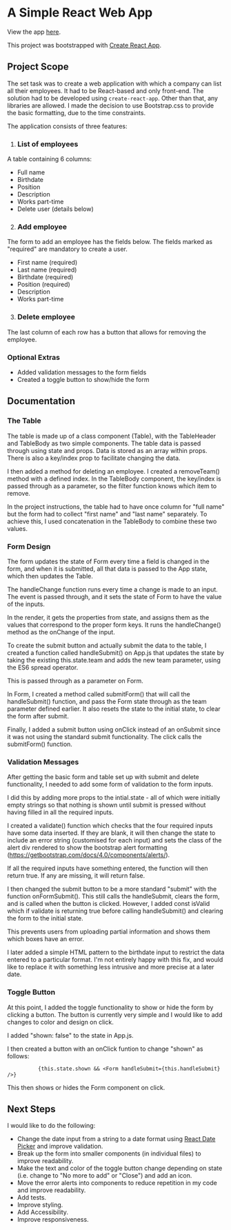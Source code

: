 # A Simple React Web App
View the app [here](https://aliciavanzijl.github.io/teamtrackerapp/).

This project was bootstrapped with [Create React App](https://github.com/facebook/create-react-app).

## Project Scope

The set task was to create a web application with which a company can list all their employees. It had to be React-based and only front-end. The solution had to be developed using `create-react-app`. Other than that, any libraries are allowed.  I made the decision to use Bootstrap.css to provide the basic formatting, due to the time constraints.

The application consists of three features:

1. ### List of employees
A table containing 6 columns:
- Full name
- Birthdate
- Position
- Description
- Works part-time
- Delete user (details below)

2. ### Add employee
The form to add an employee has the fields below. The fields marked as "required" are mandatory to create a user.
- First name (required)
- Last name (required)
- Birthdate (required)
- Position (required)
- Description
- Works part-time

3. ### Delete employee
The last column of each row has a button that allows for removing the employee.

### Optional Extras

- Added validation messages to the form fields
- Created a toggle button to show/hide the form

## Documentation

### The Table
The table is made up of a class component (Table), with the TableHeader and TableBody as two simple components. 
The table data is passed through using state and props.  Data is stored as an array within props. There is also a key/index prop to facilitate changing the data.

I then added a method for deleting an employee.  I created a removeTeam() method with a defined index.  In the TableBody component, the key/index is passed through as a parameter, so the filter function knows which item to remove. 

In the project instructions, the table had to have once column for "full name" but the form had to collect "first name" and "last name" separately.  To achieve this, I used concatenation in the TableBody to combine these two values.

### Form Design
The form updates the state of Form every time a field is changed in the form, and when it is submitted, all that data is passed to the App state, which then updates the Table.

The handleChange function runs every time a change is made to an input. The event is passed through, and it sets the state of Form to have the value of the inputs.

In the render, it gets the properties from state, and assigns them as the values that correspond to the proper form keys. It runs the handleChange() method as the onChange of the input.

To create the submit button and actually submit the data to the table, I created a function called handleSubmit() on App.js that updates the state by taking the existing this.state.team and adds the new team parameter, using the ES6 spread operator.

This is passed through as a parameter on Form.

In Form, I created a method called submitForm() that will call the handleSubmit() function, and pass the Form state through as the team parameter defined earlier. It also resets the state to the initial state, to clear the form after submit.

Finally, I added a submit button using onClick instead of an onSubmit since it was not using the standard submit functionality. The click calls the submitForm() function.

### Validation Messages

After getting the basic form and table set up with submit and delete functionality, I needed to add some form of validation to the form inputs.  

I did this by adding more props to the intial.state - all of which were initially empty strings so that nothing is shown until submit is pressed without having filled in all the required inputs.

I created a validate() function which checks that the four required inputs have some data inserted.  If they are blank, it will then change the state to include an error string (customised for each input) and sets the class of the alert div rendered to show the bootstrap alert formatting (https://getbootstrap.com/docs/4.0/components/alerts/).

If all the required inputs have something entered, the function will then return true. If any are missing, it will return false.

I then changed the submit button to be a more standard "submit" with the function onFormSubmit().  This still calls the handleSubmit, clears the form, and is called when the button is clicked. However, I added const isValid which if validate is returning true before calling handleSubmit() and clearing the form to the initial state. 

This prevents users from uploading partial information and shows them which boxes have an error.

I later added a simple HTML pattern to the birthdate input to restrict the data entered to a particular format. I'm not entirely happy with this fix, and would like to replace it with something less intrusive and more precise at a later date.

### Toggle Button

At this point, I added the toggle functionality to show or hide the form by clicking a button.  The button is currently very simple and I would like to add changes to color and design on click.

I added "shown: false" to the state in App.js.

I then created a button with an onClick funtion to change "shown" as follows:

```<button className="btn btn-primary" onClick={() => this.setState({ shown: !this.state.shown})}>Add a team member (toggle)</button>
          {this.state.shown && <Form handleSubmit={this.handleSubmit} />}
```
 This then shows or hides the Form component on click.

## Next Steps
I would like to do the following:

- Change the date input from a string to a date format using [React Date Picker](https://reactdatepicker.com/) and improve validation.
- Break up the form into smaller components (in individual files) to improve readability.
- Make the text and color of the toggle button change depending on state (i.e. change to "No more to add" or "Close") and add an icon.
- Move the error alerts into components to reduce repetition in my code and improve readability.
- Add tests.
- Improve styling.
- Add Accessibility.
- Improve responsiveness.  
